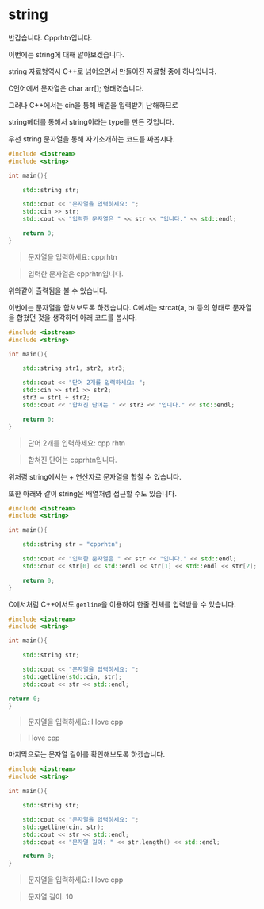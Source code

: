 # string
반갑습니다. Cpprhtn입니다.

이번에는 string에 대해 알아보겠습니다.

string 자료형역시 C++로 넘어오면서 만들어진 자료형 중에 하나입니다.

C언어에서 문자열은 char arr[]; 형태였습니다.

그러나 C++에서는 cin을 통해 배열을 입력받기 난해하므로 

string헤더를 통해서 string이라는 type를 만든 것입니다.

우선 string 문자열을 통해 자기소개하는 코드를 짜봅시다.
```C++
#include <iostream>
#include <string>

int main(){

    std::string str;

    std::cout << "문자열을 입력하세요: ";
    std::cin >> str;
    std::cout << "입력한 문자열은 " << str << "입니다." << std::endl;

    return 0;
}
```
> 문자열을 입력하세요: cpprhtn

> 입력한 문자열은 cpprhtn입니다.

위와같이 출력됨을 볼 수 있습니다.

이번에는 문자열을 합쳐보도록 하겠습니다.
C에서는 strcat(a, b) 등의 형태로 문자열을 합쳤던 것을 생각하며 아래 코드를 봅시다.
```C++
#include <iostream>
#include <string>

int main(){

    std::string str1, str2, str3;

    std::cout << "단어 2개를 입력하세요: ";
    std::cin >> str1 >> str2;
    str3 = str1 + str2;
    std::cout << "합쳐진 단어는 " << str3 << "입니다." << std::endl;

    return 0;
}
```
> 단어 2개를 입력하세요: cpp rhtn

> 합쳐진 단어는 cpprhtn입니다.

위처럼 string에서는 + 연산자로 문자열을 합칠 수 있습니다.


또한 아래와 같이 string은 배열처럼 접근할 수도 있습니다.
```C++
#include <iostream>
#include <string>

int main(){

    std::string str = "cpprhtn";

    std::cout << "입력한 문자열은 " << str << "입니다." << std::endl;
    std::cout << str[0] << std::endl << str[1] << std::endl << str[2];

    return 0;
}
```



C에서처럼 C++에서도 `getline`을 이용하여 한줄 전체를 입력받을 수 있습니다.
```C++
#include <iostream>
#include <string>

int main(){

    std::string str;

    std::cout << "문자열을 입력하세요: ";
    std::getline(std::cin, str);
    std::cout << str << std::endl;

return 0;
}
```
> 문자열을 입력하세요: I love cpp

> I love cpp


마지막으로는 문자열 길이를 확인해보도록 하겠습니다.

```C++
#include <iostream>
#include <string>

int main(){

    std::string str;

    std::cout << "문자열을 입력하세요: ";
    std::getline(cin, str);
    std::cout << str << std::endl;
    std::cout << "문자열 길이: " << str.length() << std::endl;

    return 0;
}
```
> 문자열을 입력하세요: I love cpp

> 문자열 길이: 10